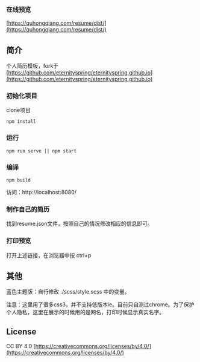 ### 在线预览
[https://quhongqiang.com/resume/dist/](https://quhongqiang.com/resume/dist/)
## 简介
个人简历模板，fork于[https://github.com/eternityspring/eternityspring.github.io](https://github.com/eternityspring/eternityspring.github.io)
### 初始化项目
clone项目

    npm install
### 运行
    npm run serve || npm start
### 编译
    npm build
访问：http://localhost:8080/
### 制作自己的简历
找到resume.json文件，按照自己的情况修改相应的信息即可。
### 打印预览
打开上述链接，在浏览器中按
    ctrl+p
## 其他
蓝色主题版：自行修改 ./scss/style.scss 中的变量。

注意：这里用了很多css3，并不支持低版本ie。目前只自测过chrome。为了保护个人隐私，这里在展示的时候用的是网名，打印时候显示真实名字。
## License
CC BY 4.0  [https://creativecommons.org/licenses/by/4.0/](https://creativecommons.org/licenses/by/4.0/)
